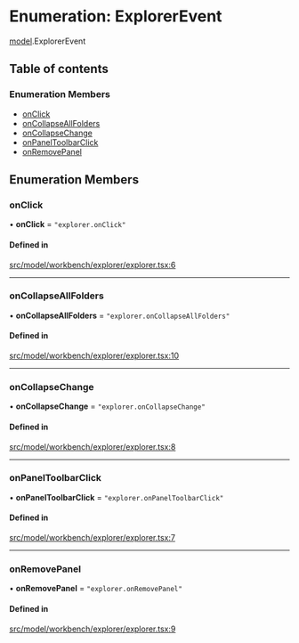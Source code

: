 # Enumeration: ExplorerEvent

[model](../modules/model.md).ExplorerEvent

## Table of contents

### Enumeration Members

- [onClick](model.ExplorerEvent.md#onclick)
- [onCollapseAllFolders](model.ExplorerEvent.md#oncollapseallfolders)
- [onCollapseChange](model.ExplorerEvent.md#oncollapsechange)
- [onPanelToolbarClick](model.ExplorerEvent.md#onpaneltoolbarclick)
- [onRemovePanel](model.ExplorerEvent.md#onremovepanel)

## Enumeration Members

### onClick

• **onClick** = ``"explorer.onClick"``

#### Defined in

[src/model/workbench/explorer/explorer.tsx:6](https://github.com/mtsdnz/allai-core/blob/5932278/src/model/workbench/explorer/explorer.tsx#L6)

___

### onCollapseAllFolders

• **onCollapseAllFolders** = ``"explorer.onCollapseAllFolders"``

#### Defined in

[src/model/workbench/explorer/explorer.tsx:10](https://github.com/mtsdnz/allai-core/blob/5932278/src/model/workbench/explorer/explorer.tsx#L10)

___

### onCollapseChange

• **onCollapseChange** = ``"explorer.onCollapseChange"``

#### Defined in

[src/model/workbench/explorer/explorer.tsx:8](https://github.com/mtsdnz/allai-core/blob/5932278/src/model/workbench/explorer/explorer.tsx#L8)

___

### onPanelToolbarClick

• **onPanelToolbarClick** = ``"explorer.onPanelToolbarClick"``

#### Defined in

[src/model/workbench/explorer/explorer.tsx:7](https://github.com/mtsdnz/allai-core/blob/5932278/src/model/workbench/explorer/explorer.tsx#L7)

___

### onRemovePanel

• **onRemovePanel** = ``"explorer.onRemovePanel"``

#### Defined in

[src/model/workbench/explorer/explorer.tsx:9](https://github.com/mtsdnz/allai-core/blob/5932278/src/model/workbench/explorer/explorer.tsx#L9)
